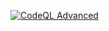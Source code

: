 [![CodeQL Advanced](https://github.com/nodoubtz/DeepSeek-V3/actions/workflows/codeql.yml/badge.svg)](https://github.com/nodoubtz/DeepSeek-V3/actions/workflows/codeql.yml)
